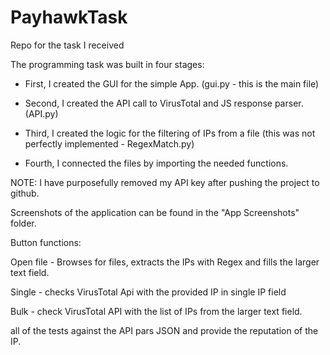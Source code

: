 # PayhawkTask
Repo for the task I received

The programming task was built in four stages:

- First, I created the GUI for the simple App. (gui.py - this is the main file)

- Second, I created the API call to VirusTotal and JS response parser. (API.py)

- Third, I created the logic for the filtering of IPs from a file (this was not perfectly implemented - RegexMatch.py)

- Fourth, I connected the files by importing the needed functions.

NOTE: I have purposefully removed my API key after pushing the project to github.

Screenshots of the application can be found in the "App Screenshots" folder.

Button functions:

Open file - Browses for files, extracts the IPs with Regex and fills the larger text field.

Single - checks VirusTotal Api with the provided IP in single IP field

Bulk - check VirusTotal API with the list of IPs from the larger text field.

all of the tests against the API pars JSON and provide the reputation of the IP.
